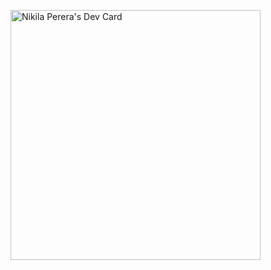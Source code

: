<a href="https://app.daily.dev/nikila"><img src="https://api.daily.dev/devcards/67a6156724e34ed2a7f0e5f9d7c00685.png?r=r8u" width="400" alt="Nikila Perera's Dev Card"/></a>
